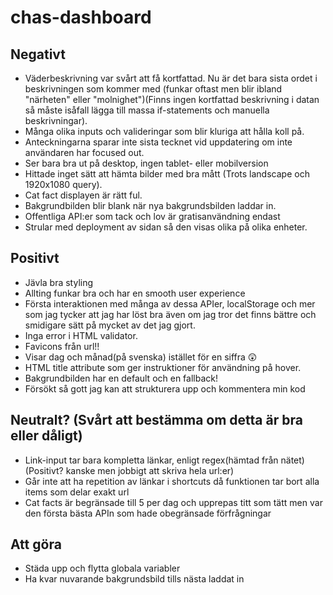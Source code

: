 # chas-dashboard

## Negativt
* Väderbeskrivning var svårt att få kortfattad. Nu är det bara sista ordet i beskrivningen som kommer med (funkar oftast men blir ibland "närheten" eller "molnighet")(Finns ingen kortfattad beskrivning i datan så måste isåfall lägga till massa if-statements och manuella beskrivningar).
* Många olika inputs och valideringar som blir kluriga att hålla koll på.
* Anteckningarna sparar inte sista tecknet vid uppdatering om inte användaren har focused out.
* Ser bara bra ut på desktop, ingen tablet- eller mobilversion
* Hittade inget sätt att hämta bilder med bra mått (Trots landscape och 1920x1080 query).
* Cat fact displayen är rätt ful.
* Bakgrundbilden blir blank när nya bakgrundsbilden laddar in.
* Offentliga API:er som tack och lov är gratisanvändning endast
* Strular med deployment av sidan så den visas olika på olika enheter.
  
  

## Positivt
* Jävla bra styling
* Allting funkar bra och har en smooth user experience
* Första interaktionen med många av dessa APIer, localStorage och mer som jag tycker att jag har löst bra även om jag tror det finns bättre och smidigare sätt på mycket av det jag gjort.
* Inga error i HTML validator.
* Favicons från url!!
* Visar dag och månad(på svenska) istället för en siffra 😲
* HTML title attribute som ger instruktioner för användning på hover.
* Bakgrundbilden har en default och en fallback!
* Försökt så gott jag kan att strukturera upp och kommentera min kod

## Neutralt? (Svårt att bestämma om detta är bra eller dåligt)
* Link-input tar bara kompletta länkar, enligt regex(hämtad från nätet)(Positivt? kanske men jobbigt att skriva hela url:er)
* Går inte att ha repetition av länkar i shortcuts då funktionen tar bort alla items som delar exakt url
* Cat facts är begränsade till 5 per dag och upprepas titt som tätt men var den första bästa APIn som hade obegränsade förfrågningar
  
  
## Att göra
* Städa upp och flytta globala variabler
* Ha kvar nuvarande bakgrundsbild tills nästa laddat in
  
